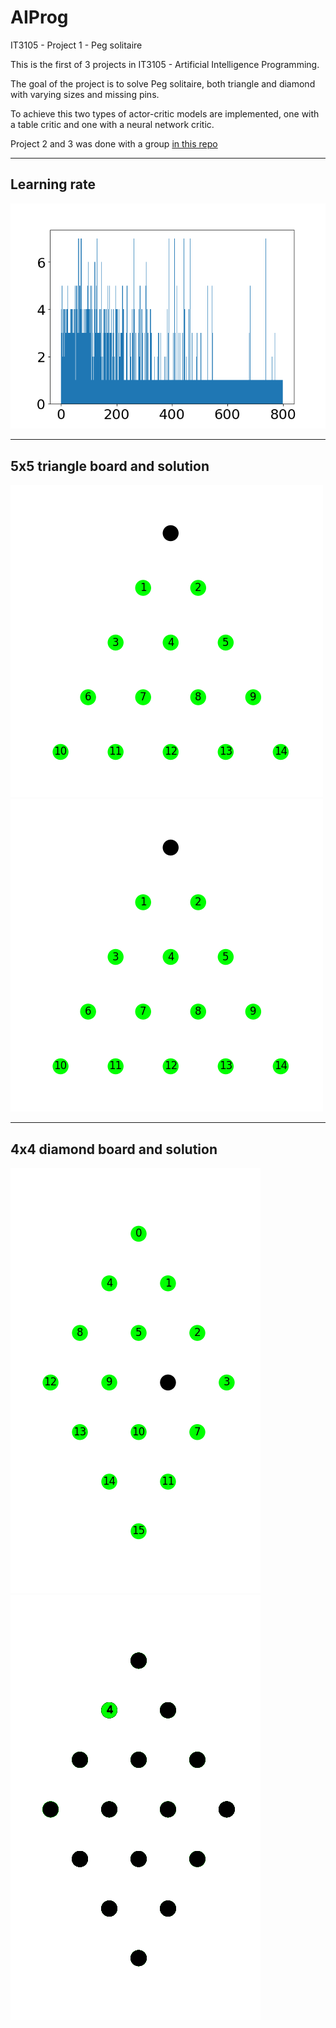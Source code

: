 # AIProg

IT3105 - Project 1 - Peg solitaire


This is the first of 3 projects in IT3105 - Artificial Intelligence Programming.

The goal of the project is to solve Peg solitaire, both triangle and diamond with varying sizes and missing pins.

To achieve this two types of actor-critic models are implemented, one with a table critic and one with a neural network critic.

Project 2 and 3 was done with a group [in this repo](https://github.com/NikZy/IT3105-AiProg)

---
## Learning rate

![Learning rate](img/learningRate.png)

---

## 5x5 triangle board and solution

![Triangle board](img/board.png)
![Triangle board solution](img/board.png)

-----
## 4x4 diamond board and solution

![Diamond board](img/boardDiamond.png)
![Diamond board solution](img/solutionDiamond.png)

